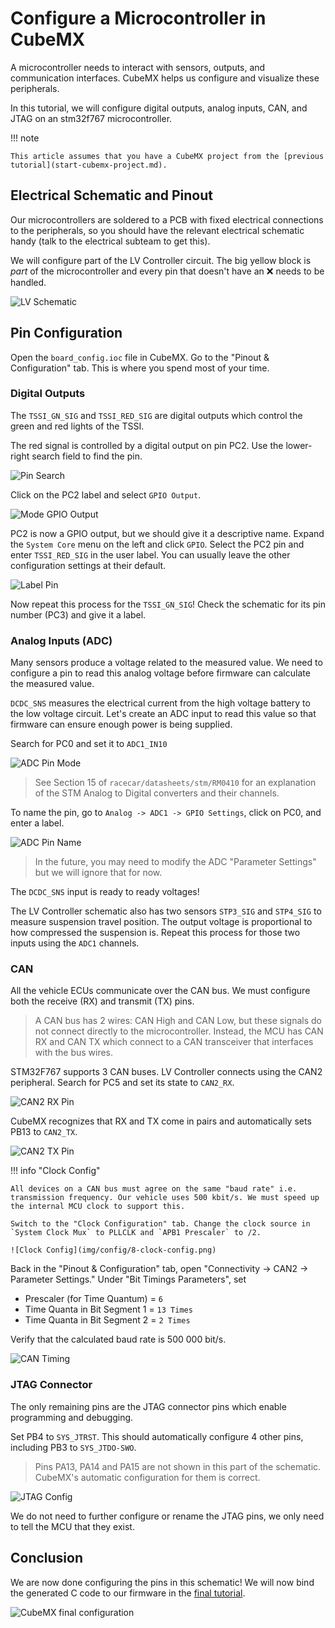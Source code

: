 # Configure a Microcontroller in CubeMX

A microcontroller needs to interact with sensors, outputs, and communication interfaces. CubeMX helps us configure and visualize these peripherals.

In this tutorial, we will configure digital outputs, analog inputs, CAN, and JTAG on an stm32f767 microcontroller.

!!! note

    This article assumes that you have a CubeMX project from the [previous tutorial](start-cubemx-project.md).

## Electrical Schematic and Pinout

Our microcontrollers are soldered to a PCB with fixed electrical connections to the peripherals, so you should have the relevant electrical schematic handy (talk to the electrical subteam to get this).

We will configure part of the LV Controller circuit. The big yellow block is _part_ of the microcontroller and every pin that doesn't have an :x: needs to be handled.

![LV Schematic](img/config/lv-io.png)

## Pin Configuration

Open the `board_config.ioc` file in CubeMX. Go to the "Pinout & Configuration" tab. This is where you spend most of your time.

### Digital Outputs

The `TSSI_GN_SIG` and `TSSI_RED_SIG` are digital outputs which control the green and red lights of the TSSI.

The red signal is controlled by a digital output on pin PC2. Use the lower-right search field to find the pin.

![Pin Search](img/config/1-search-pc2.png)

Click on the PC2 label and select `GPIO Output`.

![Mode GPIO Output](img/config/2-pc2-gpio-config.png)

PC2 is now a GPIO output, but we should give it a descriptive name. Expand the `System Core` menu on the left and click `GPIO`. Select the PC2 pin and enter `TSSI_RED_SIG` in the user label. You can usually leave the other configuration settings at their default.

![Label Pin](img/config/3-pc2-settings.png)

Now repeat this process for the `TSSI_GN_SIG`! Check the schematic for its pin number (PC3) and give it a label.

### Analog Inputs (ADC)

Many sensors produce a voltage related to the measured value. We need to configure a pin to read this analog voltage before firmware can calculate the measured value.

`DCDC_SNS` measures the electrical current from the high voltage battery to the low voltage circuit. Let's create an ADC input to read this value so that firmware can ensure enough power is being supplied.

Search for PC0 and set it to `ADC1_IN10`

![ADC Pin Mode](img/config/4-dcdc-sns-type.png)

> See Section 15 of `racecar/datasheets/stm/RM0410` for an explanation of the STM Analog to Digital converters and their channels.

To name the pin, go to `Analog -> ADC1 -> GPIO Settings`, click on PC0, and enter a label.

![ADC Pin Name](img/config/5-dcdc-sns-config.png)

> In the future, you may need to modify the ADC "Parameter Settings" but we will ignore that for now.

The `DCDC_SNS` input is ready to ready voltages!

The LV Controller schematic also has two sensors `STP3_SIG` and `STP4_SIG` to measure suspension travel position. The output voltage is proportional to how compressed the suspension is. Repeat this process for those two inputs using the `ADC1` channels.

### CAN

All the vehicle ECUs communicate over the CAN bus. We must configure both the receive (RX) and transmit (TX) pins.

> A CAN bus has 2 wires: CAN High and CAN Low, but these signals do not connect directly to the microcontroller. Instead, the MCU has CAN RX and CAN TX which connect to a CAN transceiver that interfaces with the bus wires.

STM32F767 supports 3 CAN buses. LV Controller connects using the CAN2 peripheral. Search for PC5 and set its state to `CAN2_RX`.

![CAN2 RX Pin](img/config/6-pb5-type.png)

CubeMX recognizes that RX and TX come in pairs and automatically sets PB13 to `CAN2_TX`.

![CAN2 TX Pin](img/config/7-can-auto-create.png)

!!! info "Clock Config"

    All devices on a CAN bus must agree on the same "baud rate" i.e. transmission frequency. Our vehicle uses 500 kbit/s. We must speed up the internal MCU clock to support this.

    Switch to the "Clock Configuration" tab. Change the clock source in `System Clock Mux` to PLLCLK and `APB1 Prescaler` to /2.

    ![Clock Config](img/config/8-clock-config.png)

Back in the "Pinout & Configuration" tab, open "Connectivity → CAN2 → Parameter Settings." Under "Bit Timings Parameters", set

- Prescaler (for Time Quantum) = `6`
- Time Quanta in Bit Segment 1 = `13 Times`
- Time Quanta in Bit Segment 2 = `2 Times`

Verify that the calculated baud rate is 500 000 bit/s.

![CAN Timing](img/config/9-can-clock.png)

### JTAG Connector

The only remaining pins are the JTAG connector pins which enable programming and debugging.

Set PB4 to `SYS_JTRST`. This should automatically configure 4 other pins, including PB3 to `SYS_JTDO-SWO`.

> Pins PA13, PA14 and PA15 are not shown in this part of the schematic. CubeMX's automatic configuration for them is correct.

![JTAG Config](img/config/10-jtag.png)

We do not need to further configure or rename the JTAG pins, we only need to tell the MCU that they exist.

## Conclusion

We are now done configuring the pins in this schematic! We will now bind the generated C code to our firmware in the [final tutorial](bindings.md).

![CubeMX final configuration](img/config/11-io-complete.png)
